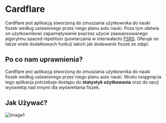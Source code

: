# Cardflare

Cardflare jest aplikacją stworzoną do zmuszania użytkownika do nauki fiszek według ustawionego przez niego planu auto nauki. Poza tym ułatwia on użytkownikowi zapamiętywanie poprzez użycie zaawansowanego algorytmu spaced repetition (powtarzania w interwałach) [FSRS](https://github.com/open-spaced-repetition/py-fsrs). Oferuje on także wiele dodatkowych funkcji takich jak dodawanie fiszek ze zdjęć.

## Po co nam uprawnienia?
Cardflare jest aplikacją stworzoną do zmuszania użytkownika do nauki fiszek według ustawionego przez niego planu auto nauki. Wcelu osiągnięcia tego aplikacja potrzebuje dostępu do **statystyk użytkowania** oraz do opcji wyświetlaj nad innymi dla wyświetlania fiszek.

## Jak Używać?
![Image1](/assets/images/Tutorial/Screenshot_20250514_205136_CardFlare.jpg)
